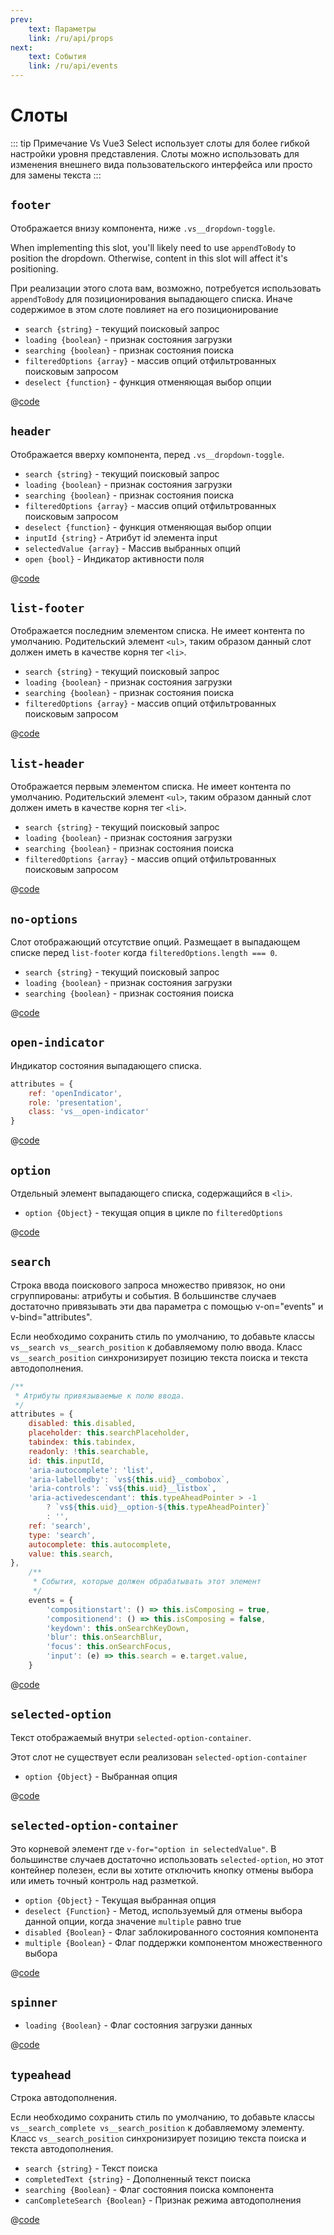 ```yaml
---
prev:
    text: Параметры
    link: /ru/api/props
next:
    text: События
    link: /ru/api/events
---
```


# Слоты

::: tip Примечание
Vs Vue3 Select использует слоты для более гибкой настройки уровня представления. Слоты можно использовать для изменения
внешнего вида пользовательского интерфейса или просто для замены текста
:::

## `footer`

Отображается внизу компонента, ниже `.vs__dropdown-toggle`.

When implementing this slot, you'll likely need to use `appendToBody` to
position the dropdown. Otherwise, content in this slot will affect it's
positioning.

При реализации этого слота вам, возможно, потребуется использовать `appendToBody` для позиционирования выпадающего
списка. Иначе содержимое в этом слоте повлияет на его позиционирование

- `search {string}` - текущий поисковый запрос
- `loading {boolean}` - признак состояния загрузки
- `searching {boolean}` - признак состояния поиска
- `filteredOptions {array}` - массив опций отфильтрованных поисковым запросом
- `deselect {function}` - функция отменяющая выбор опции

<SlotFooter />

@[code](../../.vuepress/components/SlotFooter.vue)

## `header`

Отображается вверху компонента, перед `.vs__dropdown-toggle`.

- `search {string}` - текущий поисковый запрос
- `loading {boolean}` - признак состояния загрузки
- `searching {boolean}` - признак состояния поиска
- `filteredOptions {array}` - массив опций отфильтрованных поисковым запросом
- `deselect {function}` - функция отменяющая выбор опции
- `inputId {string}` - Атрибут id элемента input <Badge type="tip" text="v1.2.0+" vertical="top" />
- `selectedValue {array}` - Массив выбранных опций <Badge type="tip" text="v1.2.0+" vertical="top" />
- `open {bool}` - Индикатор активности поля <Badge type="tip" text="v1.2.0+" vertical="top" />

<SlotHeader />

@[code](../../.vuepress/components/SlotHeader.vue)

## `list-footer`

Отображается последним элементом списка. Не имеет контента по умолчанию. Родительский элемент `<ul>`, таким образом
данный слот должен иметь в качестве корня тег `<li>`.

- `search {string}` - текущий поисковый запрос
- `loading {boolean}` - признак состояния загрузки
- `searching {boolean}` - признак состояния поиска
- `filteredOptions {array}` - массив опций отфильтрованных поисковым запросом

<SlotListFooter />

@[code](../../.vuepress/components/SlotListFooter.vue)

## `list-header`

Отображается первым элементом списка. Не имеет контента по умолчанию. Родительский элемент `<ul>`, таким образом
данный слот должен иметь в качестве корня тег `<li>`.

- `search {string}` - текущий поисковый запрос
- `loading {boolean}` - признак состояния загрузки
- `searching {boolean}` - признак состояния поиска
- `filteredOptions {array}` - массив опций отфильтрованных поисковым запросом

<SlotListHeader />

@[code](../../.vuepress/components/SlotListHeader.vue)

## `no-options`

Слот отображающий отсутствие опций. Размещает в выпадающем списке перед `list-footer` когда
`filteredOptions.length === 0`.

- `search {string}` - текущий поисковый запрос
- `loading {boolean}` - признак состояния загрузки
- `searching {boolean}` - признак состояния поиска

<SlotNoOptions />

@[code](../../.vuepress/components/SlotNoOptions.vue)

## `open-indicator`

Индикатор состояния выпадающего списка.

```js
attributes = {
    ref: 'openIndicator',
    role: 'presentation',
    class: 'vs__open-indicator'
}
```

<SlotOpenIndicator />

@[code](../../.vuepress/components/SlotOpenIndicator.vue)

## `option`

Отдельный элемент выпадающего списка, содержащийся в `<li>`.

- `option {Object}` - текущая опция в цикле по `filteredOptions`

<SlotOption />

@[code](../../.vuepress/components/SlotOption.vue)

## `search`

Строка ввода поискового запроса множество привязок, но они сгруппированы: атрибуты и события. В большинстве случаев
достаточно привязывать эти два параметра с помощью v-on="events" и v-bind="attributes".

Если необходимо сохранить стиль по умолчанию, то добавьте классы `vs__search vs__search_position` к добавляемому полю ввода.
Класс `vs__search_position` синхронизирует позицию текста поиска и текста автодополнения.

```js
/**
 * Атрибуты привязываемые к полю ввода.
 */
attributes = {
    disabled: this.disabled,
    placeholder: this.searchPlaceholder,
    tabindex: this.tabindex,
    readonly: !this.searchable,
    id: this.inputId,
    'aria-autocomplete': 'list',
    'aria-labelledby': `vs${this.uid}__combobox`,
    'aria-controls': `vs${this.uid}__listbox`,
    'aria-activedescendant': this.typeAheadPointer > -1
        ? `vs${this.uid}__option-${this.typeAheadPointer}`
        : '',
    ref: 'search',
    type: 'search',
    autocomplete: this.autocomplete,
    value: this.search,
},
    /**
     * События, которые должен обрабатывать этот элемент
     */
    events = {
        'compositionstart': () => this.isComposing = true,
        'compositionend': () => this.isComposing = false,
        'keydown': this.onSearchKeyDown,
        'blur': this.onSearchBlur,
        'focus': this.onSearchFocus,
        'input': (e) => this.search = e.target.value,
    }
```

<SlotSearch />

@[code](../../.vuepress/components/SlotSearch.vue)

## `selected-option`

Текст отображаемый внутри `selected-option-container`.

Этот слот не существует если реализован `selected-option-container`

- `option {Object}` - Выбранная опция

<SlotSelectedOption />

@[code](../../.vuepress/components/SlotSelectedOption.vue)

## `selected-option-container`

Это корневой элемент где `v-for="option in selectedValue"`. В большинстве случаев достаточно использовать `selected-option`, но этот контейнер полезен, если вы хотите отключить кнопку отмены выбора или иметь точный контроль над разметкой.

- `option {Object}` - Текущая выбранная опция
- `deselect {Function}` - Метод, используемый для отмены выбора данной опции, когда значение `multiple` равно true
- `disabled {Boolean}` - Флаг заблокированного состояния компонента
- `multiple {Boolean}` - Флаг поддержки компонентом множественного выбора

<SlotSelectedOptionContainer />

@[code](../../.vuepress/components/SlotSelectedOptionContainer.vue)

## `spinner`

- `loading {Boolean}` - Флаг состояния загрузки данных

<SlotSpinner />

@[code](../../.vuepress/components/SlotSpinner.vue)

## `typeahead`  <Badge type="tip" text="v1.2.0+" vertical="top" /> 

Строка автодополнения.

Если необходимо сохранить стиль по умолчанию, то добавьте классы `vs__search_complete vs__search_position` к 
добавляемому элементу. Класс `vs__search_position` синхронизирует позицию текста поиска и текста автодополнения.

- `search {string}` - Текст поиска
- `completedText {string}` - Дополненный текст поиска 
- `searching {Boolean}` - Флаг состояния поиска компонента
- `canCompleteSearch {Boolean}` - Признак режима автодополнения

<SlotTypeahead />

@[code](../../.vuepress/components/SlotTypeahead.vue)
